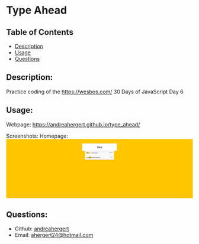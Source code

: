 # Type Ahead

## Table of Contents 
- [Description](#description)
- [Usage](#usage)
- [Questions](#questions)

## Description:
Practice coding of the https://wesbos.com/ 30 Days of JavaScript Day 6

## Usage:

Webpage: https://andreahergert.github.io/type_ahead/ 

Screenshots:
Homepage:
![Screenshot](assets/img/screenshot_1.png)


## Questions:
- Github: [andreahergert](https://github.com/andreahergert)
- Email: ahergert24@hotmail.com 